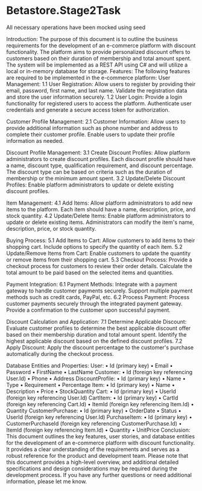 # Betastore.Stage2Task
All necessary operations have been mocked using seed

Introduction: 
The purpose of this document is to outline the business requirements for the development of an e-commerce platform with discount functionality. The platform aims to provide personalized discount offers to customers based on their duration of membership and total amount spent. The system will be implemented as a REST API using C# and will utilize a local or in-memory database for storage.
Features: The following features are required to be implemented in the e-commerce platform:
User Management: 
1.1 User Registration: 
Allow users to register by providing their email, password, first name, and last name. Validate the registration data and store the user information securely. 1.2 User Login: Provide a login functionality for registered users to access the platform. Authenticate user credentials and generate a secure access token for authorization.

Customer Profile Management:
2.1 Customer Information: 
Allow users to provide additional information such as phone number and address to complete their customer profile. Enable users to update their profile information as needed.

Discount Profile Management: 
3.1 Create Discount Profiles: Allow platform administrators to create discount profiles. Each discount profile should have a name, discount type, qualification requirement, and discount percentage. The discount type can be based on criteria such as the duration of membership or the minimum amount spent. 3.2 Update/Delete Discount Profiles: Enable platform administrators to update or delete existing discount profiles.

Item Management: 
4.1 Add Items: Allow platform administrators to add new items to the platform. Each item should have a name, description, price, and stock quantity. 4.2 Update/Delete Items: Enable platform administrators to update or delete existing items. Administrators can modify the item's name, description, price, or stock quantity.

Buying Process: 
5.1 Add Items to Cart: Allow customers to add items to their shopping cart. Include options to specify the quantity of each item. 5.2 Update/Remove Items from Cart: Enable customers to update the quantity or remove items from their shopping cart. 5.3 Checkout Process: Provide a checkout process for customers to review their order details. Calculate the total amount to be paid based on the selected items and quantities.

Payment Integration: 
6.1 Payment Methods: Integrate with a payment gateway to handle customer payments securely. Support multiple payment methods such as credit cards, PayPal, etc. 6.2 Process Payment: Process customer payments securely through the integrated payment gateway. Provide a confirmation to the customer upon successful payment.

Discount Calculation and Application: 
7.1 Determine Applicable Discount: Evaluate customer profiles to determine the best applicable discount offer based on their membership duration and total amount spent. Identify the highest applicable discount based on the defined discount profiles. 7.2 Apply Discount: Apply the discount percentage to the customer's purchase automatically during the checkout process.

Database Entities and Properties:
User:
•	Id (primary key)
•	Email
•	Password
•	FirstName
•	LastName
Customer:
•	Id (foreign key referencing User.Id)
•	Phone
•	Address
DiscountProfile:
•	Id (primary key)
•	Name
•	Type
•	Requirement
•	Percentage
Item:
•	Id (primary key)
•	Name
•	Description
•	Price
•	StockQuantity
Cart:
•	Id (primary key)
•	UserId (foreign key referencing User.Id)
CartItem:
•	Id (primary key)
•	CartId (foreign key referencing Cart.Id)
•	ItemId (foreign key referencing Item.Id)
•	Quantity
CustomerPurchase:
•	Id (primary key)
•	OrderDate
•	Status
•	UserId (foreign key referencing User.Id)
PurchaseItem:
•	Id (primary key)
•	CustomerPurchaseId (foreign key referencing CustomerPurchase.Id)
•	ItemId (foreign key referencing Item.Id)
•	Quantity
•	UnitPrice
Conclusion: This document outlines the key features, user stories, and database entities for the development of an e-commerce platform with discount functionality. It provides a clear understanding of the requirements and serves as a robust reference for the product and development team.
Please note that this document provides a high-level overview, and additional detailed specifications and design considerations may be required during the development process.
If you have any further questions or need additional information, please let me know.

